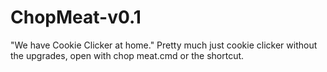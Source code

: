 # ChopMeat-v0.1
"We have Cookie Clicker at home." Pretty much just cookie clicker without the upgrades, open with chop meat.cmd or the shortcut.
